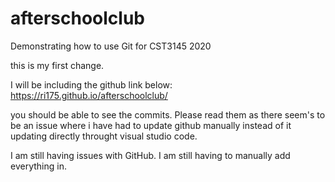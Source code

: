 # afterschoolclub
Demonstrating how to use Git for CST3145 2020

this is my first change.


I will be including the github link below:
https://ri175.github.io/afterschoolclub/

you should be able to see the commits. Please read them as there seem's to be an issue where i have had to update github manually instead of it updating directly throught visual studio code.


I am still having issues with GitHub. I am still having to manually add everything in.
